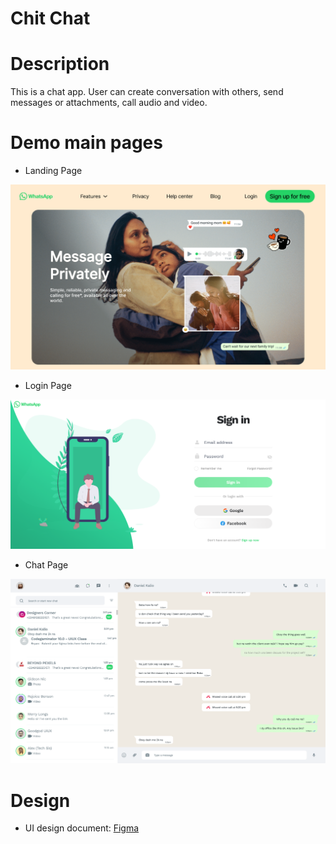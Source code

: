 # Chit Chat

# Description

This is a chat app. User can create conversation with others, send
messages or attachments, call audio and video.

# Demo main pages

- Landing Page

![preview slash0](./client/src/assets/images/public/landing-page.png)

- Login Page

![preview slash0](./client/src/assets/images/public/login-page.png)

- Chat Page

![preview slash0](./client/src/assets/images/public/chat-page.png)

# Design

- UI design document: [Figma](https://www.figma.com/file/CS7eKvH95rCVqP20LocM8B/whatsapp?type=design&node-id=1-12&mode=design&t=V5gjbmjGhoqKrEto-0)
